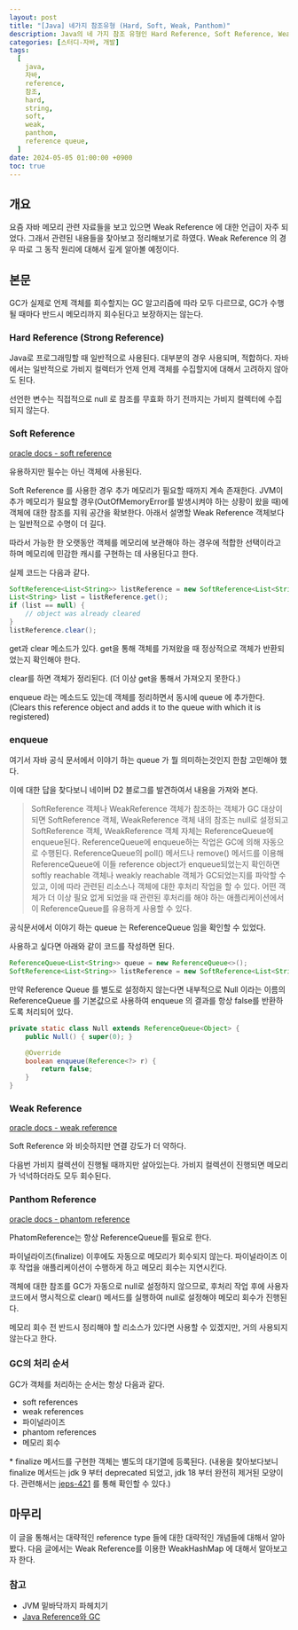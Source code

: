 ```yaml
---
layout: post
title: "[Java] 네가지 참조유형 (Hard, Soft, Weak, Panthom)"
description: Java의 네 가지 참조 유형인 Hard Reference, Soft Reference, Weak Reference, Phantom Reference에 대해 설명합니다. Hard Reference는 일반적으로 사용되며 가비지 컬렉터에 의해 수집되지 않습니다. Soft Reference는 필요할 때까지 유지되며, 메모리가 부족할 경우 수집됩니다. Weak Reference는 가비지 컬렉션 시점에 수집되며, Phantom Reference는 메모리 회수를 지연시키고 ReferenceQueue를 필요로 합니다. GC의 처리 순서는 Soft Reference, Weak Reference, finalize, Phantom Reference 순으로 진행됩니다.
categories: [스터디-자바, 개발]
tags:
  [
    java,
    자바,
    reference,
    참조,
    hard,
    string,
    soft,
    weak,
    panthom,
    reference queue,
  ]
date: 2024-05-05 01:00:00 +0900
toc: true
---
```


## 개요

요즘 자바 메모리 관련 자료들을 보고 있으면 Weak Reference 에 대한 언급이 자주 되었다. 그래서 관련된 내용들을 찾아보고 정리해보기로 하였다.
Weak Reference 의 경우 따로 그 동작 원리에 대해서 깊게 알아볼 예정이다.

## 본문

GC가 실제로 언제 객체를 회수할지는 GC 알고리즘에 따라 모두 다르므로, GC가 수행될 때마다 반드시 메모리까지 회수된다고 보장하지는 않는다.

### Hard Reference (Strong Reference)

Java로 프로그래밍할 때 일반적으로 사용된다. 대부분의 경우 사용되며, 적합하다. 자바에서는 일반적으로 가비지 컬렉터가 언제 언제 객체를 수집할지에 대해서 고려하지 않아도 된다.

선언한 변수는 직접적으로 null 로 참조를 무효화 하기 전까지는 가비지 컬렉터에 수집되지 않는다.

### Soft Reference

[oracle docs - soft reference](https://docs.oracle.com/javase/8/docs/api/java/lang/ref/SoftReference.html)

유용하지만 필수는 아닌 객체에 사용된다.

Soft Reference 를 사용한 경우 추가 메모리가 필요할 때까지 계속 존재한다.
JVM이 추가 메모리가 필요할 경우(OutOfMemoryError를 발생시켜야 하는 상황이 왔을 때)에 객체에 대한 참조를 지워 공간을 확보한다.
아래서 설명할 Weak Reference 객체보다는 일반적으로 수명이 더 길다.

따라서 가능한 한 오랫동안 객체를 메모리에 보관해야 하는 경우에 적합한 선택이라고 하며 메모리에 민감한 캐시를 구현하는 데 사용된다고 한다.

실제 코드는 다음과 같다.

```java
SoftReference<List<String>> listReference = new SoftReference<List<String>>(new ArrayList<String>());
List<String> list = listReference.get();
if (list == null) {
    // object was already cleared
}
listReference.clear();
```

get과 clear 메소드가 있다. get을 통해 객체를 가져왔을 때 정상적으로 객체가 반환되었는지 확인해야 한다.

clear를 하면 객체가 정리된다. (더 이상 get을 통해서 가져오지 못한다.)

enqueue 라는 메소드도 있는데 객체를 정리하면서 동시에 queue 에 추가한다.(Clears this reference object and adds it to the queue with which it is registered)

### enqueue

여기서 자바 공식 문서에서 이야기 하는 queue 가 뭘 의미하는것인지 한참 고민해야 했다.

이에 대한 답을 찾다보니 네이버 D2 블로그를 발견하여서 내용을 가져와 본다.

> SoftReference 객체나 WeakReference 객체가 참조하는 객체가 GC 대상이 되면 SoftReference 객체, WeakReference 객체 내의 참조는 null로 설정되고 SoftReference 객체, WeakReference 객체 자체는 ReferenceQueue에 enqueue된다. ReferenceQueue에 enqueue하는 작업은 GC에 의해 자동으로 수행된다. ReferenceQueue의 poll() 메서드나 remove() 메서드를 이용해 ReferenceQueue에 이들 reference object가 enqueue되었는지 확인하면 softly reachable 객체나 weakly reachable 객체가 GC되었는지를 파악할 수 있고, 이에 따라 관련된 리소스나 객체에 대한 후처리 작업을 할 수 있다. 어떤 객체가 더 이상 필요 없게 되었을 때 관련된 후처리를 해야 하는 애플리케이션에서 이 ReferenceQueue를 유용하게 사용할 수 있다.

공식문서에서 이야기 하는 queue 는 ReferenceQueue 임을 확인할 수 있었다.

사용하고 싶다면 아래와 같이 코드를 작성하면 된다.

```java
ReferenceQueue<List<String>> queue = new ReferenceQueue<>();
SoftReference<List<String>> listReference = new SoftReference<List<String>>(new ArrayList<String>(), queue);
```

만약 Reference Queue 를 별도로 설정하지 않는다면 내부적으로 Null 이라는 이름의 ReferenceQueue 를 기본값으로 사용하여 enqueue 의 결과를 항상 false를 반환하도록 처리되어 있다.

```java
private static class Null extends ReferenceQueue<Object> {
    public Null() { super(0); }

    @Override
    boolean enqueue(Reference<?> r) {
        return false;
    }
}
```

### Weak Reference

[oracle docs - weak reference](https://docs.oracle.com/javase/8/docs/api/java/lang/ref/WeakReference.html)

Soft Reference 와 비슷하지만 연결 강도가 더 약하다.

다음번 가비지 컬렉션이 진행될 때까지만 살아있는다.
가비지 컬렉션이 진행되면 메모리가 넉넉하더라도 모두 회수된다.

### Panthom Reference

[oracle docs - phantom reference](https://docs.oracle.com/javase/8/docs/api/java/lang/ref/PhantomReference.html)

PhatomReference는 항상 ReferenceQueue를 필요로 한다.

파이널라이즈(finalize) 이후에도 자동으로 메모리가 회수되지 않는다. 파이널라이즈 이후 작업을 애플리케이션이 수행하게 하고 메모리 회수는 지연시킨다.

객체에 대한 참조를 GC가 자동으로 null로 설정하지 않으므로, 후처리 작업 후에 사용자 코드에서 명시적으로 clear() 메서드를 실행하여 null로 설정해야 메모리 회수가 진행된다.

메모리 회수 전 반드시 정리해야 할 리소스가 있다면 사용할 수 있겠지만, 거의 사용되지 않는다고 한다.

### GC의 처리 순서

GC가 객체를 처리하는 순서는 항상 다음과 같다.

- soft references
- weak references
- 파이널라이즈
- phantom references
- 메모리 회수

\* finalize 메서드를 구현한 객체는 별도의 대기열에 등록된다. (내용을 찾아보다보니 finalize 메서드는 jdk 9 부터 deprecated 되었고, jdk 18 부터 완전히 제거된 모양이다. 관련해서는 [jeps-421](https://openjdk.org/jeps/421) 를 통해 확인할 수 있다.)

## 마무리

이 글을 통해서는 대략적인 reference type 들에 대한 대략적인 개념들에 대해서 알아 봤다.
다음 글에서는 Weak Reference를 이용한 WeakHashMap 에 대해서 알아보고자 한다.

### 참고

- JVM 밑바닥까지 파헤치기
- [Java Reference와 GC](https://d2.naver.com/helloworld/329631)
